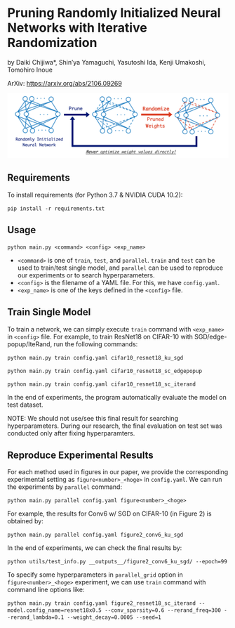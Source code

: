 # Pruning Randomly Initialized Neural Networks with Iterative Randomization

by Daiki Chijiwa\*, Shin’ya Yamaguchi, Yasutoshi Ida, Kenji Umakoshi, Tomohiro Inoue

ArXiv: https://arxiv.org/abs/2106.09269

![iterand](images/iterand.png)

## Requirements

To install requirements (for Python 3.7 & NVIDIA CUDA 10.2):

```setup
pip install -r requirements.txt
```

## Usage
```
python main.py <command> <config> <exp_name>
```

- `<command>` is one of `train`, `test`, and `parallel`. `train` and `test` can be used to train/test single model, and `parallel` can be used to reproduce our experiments or to search hyperparameters.
- `<config>` is the filename of a YAML file. For this, we have `config.yaml`.
- `<exp_name>` is one of the keys defined in the `<config>` file.


## Train Single Model

To train a network, we can simply execute `train` command with `<exp_name>` in `<config>` file.
For example, to train ResNet18 on CIFAR-10 with SGD/edge-popup/IteRand, run the following commands:
```
python main.py train config.yaml cifar10_resnet18_ku_sgd
```
```
python main.py train config.yaml cifar10_resnet18_sc_edgepopup
```
```
python main.py train config.yaml cifar10_resnet18_sc_iterand
```

In the end of experiments, the program automatically evaluate the model on test dataset.

NOTE: We should not use/see this final result for searching hyperparameters. During our research, the final evaluation on test set was conducted only after fixing hyperparamters.



## Reproduce Experimental Results

For each method used in figures in our paper, we provide the corresponding experimental setting as `figure<number>_<hoge>` in `config.yaml`.
We can run the experiments by `parallel` command:
```
python main.py parallel config.yaml figure<number>_<hoge>
```

For example, the results for Conv6 w/ SGD on CIFAR-10 (in Figure 2) is obtained by:
```
python main.py parallel config.yaml figure2_conv6_ku_sgd
```

In the end of experiments, we can check the final results by:
```
python utils/test_info.py __outputs__/figure2_conv6_ku_sgd/ --epoch=99
```

To specify some hyperparameters in `parallel_grid` option in `figure<number>_<hoge>` experiment,
we can use `train` command with command line options like:
```
python main.py train config.yaml figure2_resnet18_sc_iterand --model.config_name=resnet18x0.5 --conv_sparsity=0.6 --rerand_freq=300 --rerand_lambda=0.1 --weight_decay=0.0005 --seed=1
```

